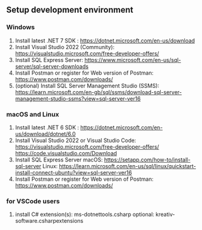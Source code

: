 ## Setup development environment

### Windows

1. Install latest .NET 7 SDK : https://dotnet.microsoft.com/en-us/download
2. Install Visual Studio 2022 (Community):
   https://visualstudio.microsoft.com/free-developer-offers/
3. Install SQL Express Server:
   https://www.microsoft.com/en-us/sql-server/sql-server-downloads
4. Install Postman or register for Web version of Postman:
   https://www.postman.com/downloads/
5. (optional) Install SQL Server Management Studio (SSMS):
   https://learn.microsoft.com/en-gb/sql/ssms/download-sql-server-management-studio-ssms?view=sql-server-ver16

### macOS and Linux

1. Install latest .NET 6 SDK :
   https://dotnet.microsoft.com/en-us/download/dotnet/6.0
2. Install Visual Studio 2022 or Visual Studio Code:
   https://visualstudio.microsoft.com/free-developer-offers/
   https://code.visualstudio.com/Download
3. Install SQL Express Server macOS:
   https://setapp.com/how-to/install-sql-server Linux:
   https://learn.microsoft.com/en-us/sql/linux/quickstart-install-connect-ubuntu?view=sql-server-ver16
4. Install Postman or register for Web version of Postman:
   https://www.postman.com/downloads/

### for VSCode users

1. install C# extension(s): ms-dotnettools.csharp optional:
   kreativ-software.csharpextensions
